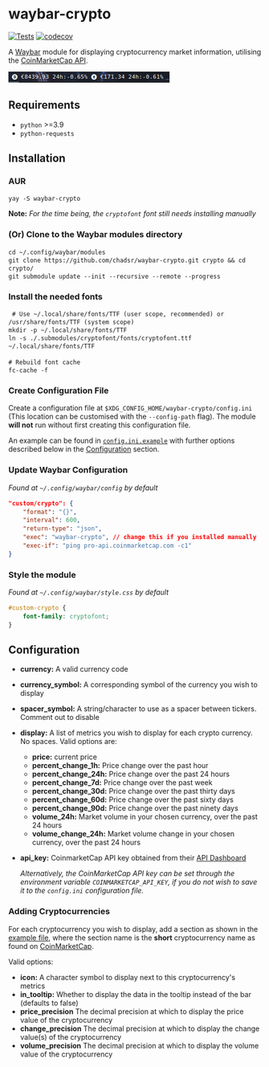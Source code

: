 # waybar-crypto

[![Tests](https://github.com/chadsr/waybar-crypto/actions/workflows/test.yml/badge.svg)](https://github.com/chadsr/waybar-crypto/actions/workflows/test.yml)
[![codecov](https://codecov.io/gh/chadsr/waybar-crypto/graph/badge.svg?token=DBLYX5C0ST)](https://codecov.io/gh/chadsr/waybar-crypto)

A [Waybar](https://github.com/Alexays/Waybar) module for displaying cryptocurrency market information, utilising the [CoinMarketCap API](https://coinmarketcap.com/api/documentation/v1/).

![Example Setup](https://raw.githubusercontent.com/chadsr/waybar-crypto/master/images/waybar_crypto.png)

## Requirements

- `python` >=3.9
- `python-requests`

## Installation

### AUR

```shell
yay -S waybar-crypto
```

**Note:** *For the time being, the `cryptofont` font still needs installing manually*

### (Or) Clone to the Waybar modules directory

```shell
cd ~/.config/waybar/modules
git clone https://github.com/chadsr/waybar-crypto.git crypto && cd crypto/
git submodule update --init --recursive --remote --progress
```

### Install the needed fonts

```shell
 # Use ~/.local/share/fonts/TTF (user scope, recommended) or /usr/share/fonts/TTF (system scope)
mkdir -p ~/.local/share/fonts/TTF
ln -s ./.submodules/cryptofont/fonts/cryptofont.ttf ~/.local/share/fonts/TTF

# Rebuild font cache
fc-cache -f
```

### Create Configuration File

Create a configuration file at `$XDG_CONFIG_HOME/waybar-crypto/config.ini` (This location can be customised with the `--config-path` flag). The module **will not** run without first creating this configuration file.

An example can be found in [`config.ini.example`](./config.ini.example) with further options described below in the [Configuration](#configuration) section.


### Update Waybar Configuration

*Found at `~/.config/waybar/config` by default*

```json
"custom/crypto": {
    "format": "{}",
    "interval": 600,
    "return-type": "json",
    "exec": "waybar-crypto", // change this if you installed manually
    "exec-if": "ping pro-api.coinmarketcap.com -c1"
}
```

### Style the module

*Found at `~/.config/waybar/style.css` by default*

```css
#custom-crypto {
    font-family: cryptofont;
}
```

## Configuration

- **currency:** A valid currency code
- **currency_symbol:** A corresponding symbol of the currency you wish to display
- **spacer_symbol:** A string/character to use as a spacer between tickers. Comment out to disable
- **display:** A list of metrics you wish to display for each crypto currency. No spaces.
  Valid options are:
  - **price:** current price
  - **percent_change_1h:** Price change over the past hour
  - **percent_change_24h:** Price change over the past 24 hours
  - **percent_change_7d:** Price change over the past week
  - **percent_change_30d:** Price change over the past thirty days
  - **percent_change_60d:** Price change over the past sixty days
  - **percent_change_90d:** Price change over the past ninety days
  - **volume_24h:** Market volume in your chosen currency, over the past 24 hours
  - **volume_change_24h:** Market volume change in your chosen currency, over the past 24 hours
- **api_key:** CoinmarketCap API key obtained from their [API Dashboard](https://coinmarketcap.com/api)

  *Alternatively, the CoinMarketCap API key can be set through the environment variable `COINMARKETCAP_API_KEY`, if you do not wish to save it to the `config.ini` configuration file.*

### Adding Cryptocurrencies

For each cryptocurrency you wish to display, add a section as shown in the [example file](./config.ini.example), where the section name is the **short** cryptocurrency name as found on [CoinMarketCap](https://coinmarketcap.com/).

Valid options:

- **icon:** A character symbol to display next to this cryptocurrency's metrics
- **in_tooltip:** Whether to display the data in the tooltip instead of the bar (defaults to false)
- **price_precision** The decimal precision at which to display the price value of the cryptocurrency
- **change_precision** The decimal precision at which to display the change value(s) of the cryptocurrency
- **volume_precision** The decimal precision at which to display the volume value of the cryptocurrency
